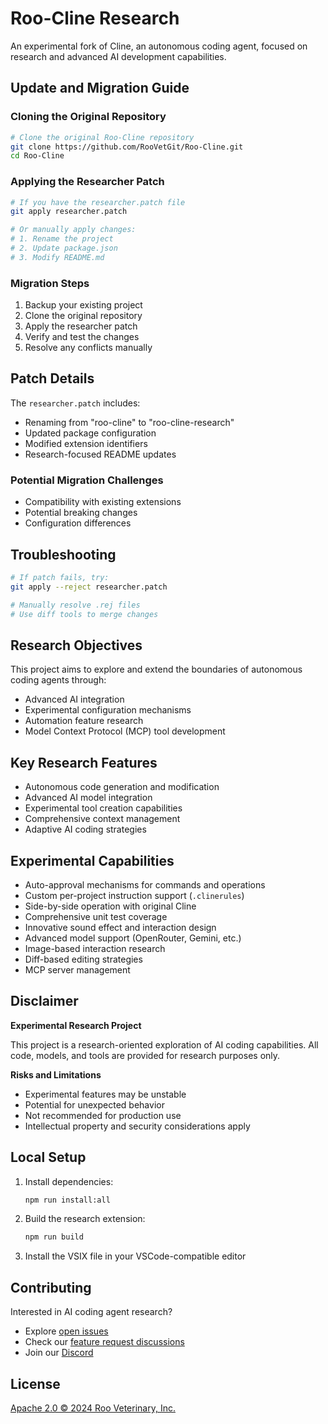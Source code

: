 # Roo-Cline Research

An experimental fork of Cline, an autonomous coding agent, focused on research and advanced AI development capabilities.

## Update and Migration Guide

### Cloning the Original Repository

```bash
# Clone the original Roo-Cline repository
git clone https://github.com/RooVetGit/Roo-Cline.git
cd Roo-Cline
```

### Applying the Researcher Patch

```bash
# If you have the researcher.patch file
git apply researcher.patch

# Or manually apply changes:
# 1. Rename the project
# 2. Update package.json
# 3. Modify README.md
```

### Migration Steps

1. Backup your existing project
2. Clone the original repository
3. Apply the researcher patch
4. Verify and test the changes
5. Resolve any conflicts manually

## Patch Details

The `researcher.patch` includes:
- Renaming from "roo-cline" to "roo-cline-research"
- Updated package configuration
- Modified extension identifiers
- Research-focused README updates

### Potential Migration Challenges

- Compatibility with existing extensions
- Potential breaking changes
- Configuration differences

## Troubleshooting

```bash
# If patch fails, try:
git apply --reject researcher.patch

# Manually resolve .rej files
# Use diff tools to merge changes
```

## Research Objectives

This project aims to explore and extend the boundaries of autonomous coding agents through:
- Advanced AI integration
- Experimental configuration mechanisms
- Automation feature research
- Model Context Protocol (MCP) tool development

## Key Research Features

- Autonomous code generation and modification
- Advanced AI model integration
- Experimental tool creation capabilities
- Comprehensive context management
- Adaptive AI coding strategies

## Experimental Capabilities

- Auto-approval mechanisms for commands and operations
- Custom per-project instruction support (`.clinerules`)
- Side-by-side operation with original Cline
- Comprehensive unit test coverage
- Innovative sound effect and interaction design
- Advanced model support (OpenRouter, Gemini, etc.)
- Image-based interaction research
- Diff-based editing strategies
- MCP server management

## Disclaimer

**Experimental Research Project**

This project is a research-oriented exploration of AI coding capabilities. All code, models, and tools are provided for research purposes only.

**Risks and Limitations**
- Experimental features may be unstable
- Potential for unexpected behavior
- Not recommended for production use
- Intellectual property and security considerations apply

## Local Setup

1. Install dependencies:
   ```bash
   npm run install:all
   ```

2. Build the research extension:
   ```bash
   npm run build
   ```

3. Install the VSIX file in your VSCode-compatible editor

## Contributing

Interested in AI coding agent research? 
- Explore [open issues](https://github.com/RooVetGit/Roo-Cline-Research/issues)
- Check our [feature request discussions](https://github.com/cline/cline/discussions/categories/feature-requests)
- Join our [Discord](https://discord.gg/cline)

## License

[Apache 2.0 © 2024 Roo Veterinary, Inc.](./LICENSE)
